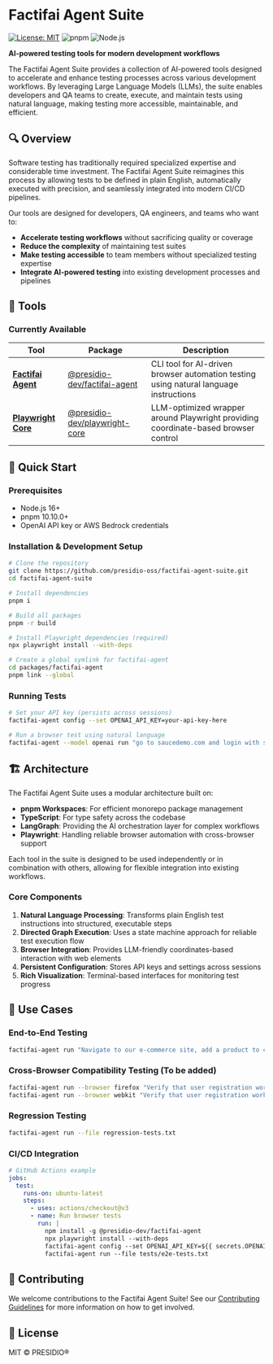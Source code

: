 # Factifai Agent Suite

[![License: MIT](https://img.shields.io/badge/License-MIT-yellow.svg)](https://opensource.org/licenses/MIT)
![pnpm](https://img.shields.io/badge/pnpm-10.10.0-orange?logo=pnpm)
![Node.js](https://img.shields.io/badge/Node.js-16+-green?logo=node.js)

**AI-powered testing tools for modern development workflows**

The Factifai Agent Suite provides a collection of AI-powered tools designed to accelerate and enhance testing processes across various development workflows. By leveraging Large Language Models (LLMs), the suite enables developers and QA teams to create, execute, and maintain tests using natural language, making testing more accessible, maintainable, and efficient.

## 🔍 Overview

Software testing has traditionally required specialized expertise and considerable time investment. The Factifai Agent Suite reimagines this process by allowing tests to be defined in plain English, automatically executed with precision, and seamlessly integrated into modern CI/CD pipelines.

Our tools are designed for developers, QA engineers, and teams who want to:

- **Accelerate testing workflows** without sacrificing quality or coverage
- **Reduce the complexity** of maintaining test suites 
- **Make testing accessible** to team members without specialized testing expertise
- **Integrate AI-powered testing** into existing development processes and pipelines

## 🧰 Tools

### Currently Available

| Tool | Package | Description |
|------|---------|-------------|
| **[Factifai Agent](./packages/factifai-agent/)** | [@presidio-dev/factifai-agent](https://www.npmjs.com/package/@presidio-dev/factifai-agent) | CLI tool for AI-driven browser automation testing using natural language instructions |
| **[Playwright Core](./packages/playwright-core/)** | [@presidio-dev/playwright-core](https://www.npmjs.com/package/@presidio-dev/playwright-core) | LLM-optimized wrapper around Playwright providing coordinate-based browser control |

## 🚀 Quick Start

### Prerequisites

- Node.js 16+
- pnpm 10.10.0+
- OpenAI API key or AWS Bedrock credentials

### Installation & Development Setup

```bash
# Clone the repository
git clone https://github.com/presidio-oss/factifai-agent-suite.git
cd factifai-agent-suite

# Install dependencies
pnpm i

# Build all packages
pnpm -r build

# Install Playwright dependencies (required)
npx playwright install --with-deps

# Create a global symlink for factifai-agent
cd packages/factifai-agent
pnpm link --global
```

### Running Tests

```bash
# Set your API key (persists across sessions)
factifai-agent config --set OPENAI_API_KEY=your-api-key-here

# Run a browser test using natural language
factifai-agent --model openai run "go to saucedemo.com and login with sample creds on the footer"
```

## 🏗️ Architecture

The Factifai Agent Suite uses a modular architecture built on:

- **pnpm Workspaces**: For efficient monorepo package management
- **TypeScript**: For type safety across the codebase
- **LangGraph**: Providing the AI orchestration layer for complex workflows
- **Playwright**: Handling reliable browser automation with cross-browser support

Each tool in the suite is designed to be used independently or in combination with others, allowing for flexible integration into existing workflows.

### Core Components

1. **Natural Language Processing**: Transforms plain English test instructions into structured, executable steps
2. **Directed Graph Execution**: Uses a state machine approach for reliable test execution flow
3. **Browser Integration**: Provides LLM-friendly coordinates-based interaction with web elements
4. **Persistent Configuration**: Stores API keys and settings across sessions
5. **Rich Visualization**: Terminal-based interfaces for monitoring test progress

## 🔧 Use Cases

### End-to-End Testing

```bash
factifai-agent run "Navigate to our e-commerce site, add a product to cart, proceed to checkout, and verify the order confirmation"
```

### Cross-Browser Compatibility Testing (To be added)

```bash
factifai-agent run --browser firefox "Verify that user registration works on our website"
factifai-agent run --browser webkit "Verify that user registration works on our website"
```

### Regression Testing

```bash
factifai-agent run --file regression-tests.txt
```

### CI/CD Integration

```yaml
# GitHub Actions example
jobs:
  test:
    runs-on: ubuntu-latest
    steps:
      - uses: actions/checkout@v3
      - name: Run browser tests
        run: |
          npm install -g @presidio-dev/factifai-agent
          npx playwright install --with-deps
          factifai-agent config --set OPENAI_API_KEY=${{ secrets.OPENAI_API_KEY }}
          factifai-agent run --file tests/e2e-tests.txt
```

## 🤝 Contributing

We welcome contributions to the Factifai Agent Suite! See our [Contributing Guidelines](CODE_OF_CONDUCT.md) for more information on how to get involved.

## 📜 License

MIT © PRESIDIO®
